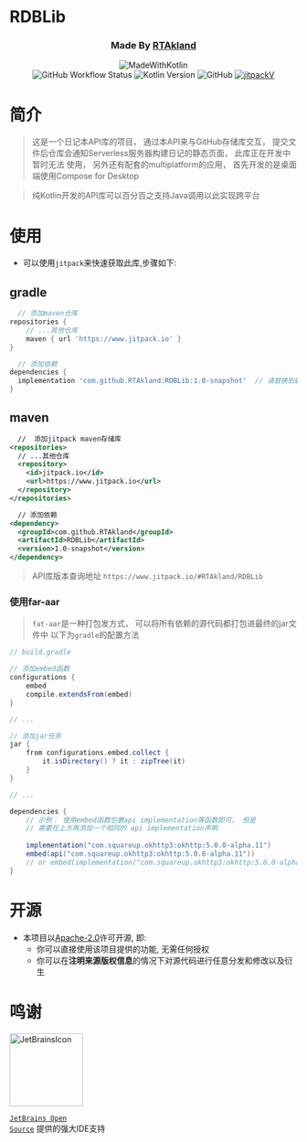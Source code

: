 # RDBLib

<div align="center">
<h3>Made By <a href="https://github.com/RTAkland">RTAkland</a></h3>

<img src="https://static.rtast.cn/static/kotlin/made-with-kotlin.svg" alt="MadeWithKotlin">

<br>
<img alt="GitHub Workflow Status" src="https://img.shields.io/github/actions/workflow/status/RTAkland/RDBLib/ci.yaml">
<img alt="Kotlin Version" src="https://img.shields.io/badge/Kotlin-1.8.22-pink?logo=kotlin">
<img alt="GitHub" src="https://img.shields.io/github/license/RTAkland/QWeatherSDK?logo=apache">
<a href="https://jitpack.io/#RTAkland/RDBLib"><img alt="jitpackV" src="https://jitpack.io/v/RTAkland/RDBLib.svg"></a>

</div>

# 简介
> 这是一个日记本API库的项目， 通过本API来与GitHub存储库交互， 
> 提交文件后仓库会通知Serverless服务器构建日记的静态页面， 
> 此库正在开发中暂时无法 使用， 另外还有配套的multiplatform的应用，
> 首先开发的是桌面端使用Compose for Desktop


> 纯Kotlin开发的API库可以百分百之支持Java调用以此实现跨平台

# 使用
* 可以使用`jitpack`来快速获取此库,步骤如下:

## gradle
```gradle
  // 添加maven仓库
repositories {
    // ...其他仓库
    maven { url 'https://www.jitpack.io' }
}
```

```gradle
  // 添加依赖 
dependencies {
  implementation 'com.github.RTAkland:RDBLib:1.0-snapshot'  // 请替换到最新版本
}
```

## maven 

```xml
  //  添加jitpack maven存储库
<repositories>
  // ...其他仓库
  <repository>
    <id>jitpack.io</id>
    <url>https://www.jitpack.io</url>
  </repository>
</repositories>
```

```xml
  // 添加依赖
<dependency>
  <groupId>com.github.RTAkland</groupId>
  <artifactId>RDBLib</artifactId>
  <version>1.0-snapshot</version>
</dependency>
```

> API库版本查询地址 `https://www.jitpack.io/#RTAkland/RDBLib`

### 使用far-aar
> `fat-aar`是一种打包发方式， 可以将所有依赖的源代码都打包进最终的jar文件中
> 以下为`gradle`的配置方法

```gradle
// build.gradle

// 添加embed函数
configurations {
    embed
    compile.extendsFrom(embed)
}

// ...

// 添加jar任务
jar {
    from configurations.embed.collect {
        it.isDirectory() ? it : zipTree(it)
    }
}

// ...

dependencies {
    // 示例： 使用embed函数包裹api implementation等函数即可， 但是
    // 需要在上方再添加一个相同的 api implementation声明
    
    implementation("com.squareup.okhttp3:okhttp:5.0.0-alpha.11")
    embed(api("com.squareup.okhttp3:okhttp:5.0.0-alpha.11"))
    // or embed(implementation("com.squareup.okhttp3:okhttp:5.0.0-alpha.11"))
}
```

# 开源

- 本项目以[Apache-2.0](./LICENSE)许可开源, 即:
    - 你可以直接使用该项目提供的功能, 无需任何授权
    - 你可以在**注明来源版权信息**的情况下对源代码进行任意分发和修改以及衍生
 
# 鸣谢

<div>

<img src="https://static.rtast.cn/static/other/jetbrains.png" alt="JetBrainsIcon" width="128">

<a href="https://www.jetbrains.com/opensource/"><code>JetBrains Open Source</code></a> 提供的强大IDE支持

</div>
